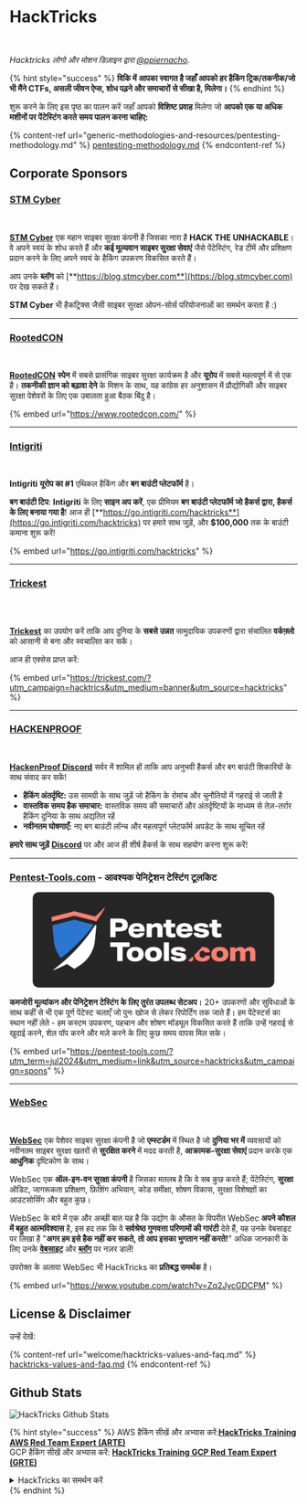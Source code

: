# HackTricks

<figure><img src=".gitbook/assets/hacktricks.gif" alt=""><figcaption></figcaption></figure>

_Hacktricks लोगो और मोशन डिज़ाइन द्वारा_ [_@ppiernacho_](https://www.instagram.com/ppieranacho/)_._

{% hint style="success" %}
**विकि में आपका स्वागत है जहाँ आपको हर हैकिंग ट्रिक/तकनीक/जो भी मैंने CTFs, असली जीवन ऐप्स, शोध पढ़ने और समाचारों से सीखा है, मिलेगा।**
{% endhint %}

शुरू करने के लिए इस पृष्ठ का पालन करें जहाँ आपको **विशिष्ट प्रवाह** मिलेगा जो **आपको एक या अधिक मशीनों पर पेंटेस्टिंग करते समय पालन करना चाहिए:**

{% content-ref url="generic-methodologies-and-resources/pentesting-methodology.md" %}
[pentesting-methodology.md](generic-methodologies-and-resources/pentesting-methodology.md)
{% endcontent-ref %}

## Corporate Sponsors

### [STM Cyber](https://www.stmcyber.com)

<figure><img src=".gitbook/assets/stm (1).png" alt=""><figcaption></figcaption></figure>

[**STM Cyber**](https://www.stmcyber.com) एक महान साइबर सुरक्षा कंपनी है जिसका नारा है **HACK THE UNHACKABLE**। वे अपने स्वयं के शोध करते हैं और **कई मूल्यवान साइबर सुरक्षा सेवाएं** जैसे पेंटेस्टिंग, रेड टीमें और प्रशिक्षण प्रदान करने के लिए अपने स्वयं के हैकिंग उपकरण विकसित करते हैं।

आप उनके **ब्लॉग** को [**https://blog.stmcyber.com**](https://blog.stmcyber.com) पर देख सकते हैं।

**STM Cyber** भी हैकट्रिक्स जैसी साइबर सुरक्षा ओपन-सोर्स परियोजनाओं का समर्थन करता है :)

***

### [RootedCON](https://www.rootedcon.com/)

<figure><img src=".gitbook/assets/image (45).png" alt=""><figcaption></figcaption></figure>

[**RootedCON**](https://www.rootedcon.com) **स्पेन** में सबसे प्रासंगिक साइबर सुरक्षा कार्यक्रम है और **यूरोप** में सबसे महत्वपूर्ण में से एक है। **तकनीकी ज्ञान को बढ़ावा देने** के मिशन के साथ, यह कांग्रेस हर अनुशासन में प्रौद्योगिकी और साइबर सुरक्षा पेशेवरों के लिए एक उबालता हुआ बैठक बिंदु है।

{% embed url="https://www.rootedcon.com/" %}

***

### [Intigriti](https://www.intigriti.com)

<figure><img src=".gitbook/assets/image (47).png" alt=""><figcaption></figcaption></figure>

**Intigriti** **यूरोप का #1** एथिकल हैकिंग और **बग बाउंटी प्लेटफॉर्म** है।

**बग बाउंटी टिप**: **Intigriti** के लिए **साइन अप करें**, एक प्रीमियम **बग बाउंटी प्लेटफॉर्म जो हैकर्स द्वारा, हैकर्स के लिए बनाया गया है**! आज ही [**https://go.intigriti.com/hacktricks**](https://go.intigriti.com/hacktricks) पर हमारे साथ जुड़ें, और **$100,000** तक के बाउंटी कमाना शुरू करें!

{% embed url="https://go.intigriti.com/hacktricks" %}

***

### [Trickest](https://trickest.com/?utm\_campaign=hacktrics\&utm\_medium=banner\&utm\_source=hacktricks)

<figure><img src=".gitbook/assets/image (48).png" alt=""><figcaption></figcaption></figure>

\
[**Trickest**](https://trickest.com/?utm\_campaign=hacktrics\&utm\_medium=banner\&utm\_source=hacktricks) का उपयोग करें ताकि आप दुनिया के **सबसे उन्नत** सामुदायिक उपकरणों द्वारा संचालित **वर्कफ़्लो** को आसानी से बना और स्वचालित कर सकें।

आज ही एक्सेस प्राप्त करें:

{% embed url="https://trickest.com/?utm_campaign=hacktrics&utm_medium=banner&utm_source=hacktricks" %}

***

### [HACKENPROOF](https://bit.ly/3xrrDrL)

<figure><img src=".gitbook/assets/image (50).png" alt=""><figcaption></figcaption></figure>

[**HackenProof Discord**](https://discord.com/invite/N3FrSbmwdy) सर्वर में शामिल हों ताकि आप अनुभवी हैकर्स और बग बाउंटी शिकारियों के साथ संवाद कर सकें!

* **हैकिंग अंतर्दृष्टि:** उस सामग्री के साथ जुड़ें जो हैकिंग के रोमांच और चुनौतियों में गहराई से जाती है
* **वास्तविक समय हैक समाचार:** वास्तविक समय की समाचारों और अंतर्दृष्टियों के माध्यम से तेज़-तर्रार हैकिंग दुनिया के साथ अद्यतित रहें
* **नवीनतम घोषणाएँ:** नए बग बाउंटी लॉन्च और महत्वपूर्ण प्लेटफॉर्म अपडेट के साथ सूचित रहें

**हमारे साथ जुड़ें** [**Discord**](https://discord.com/invite/N3FrSbmwdy) पर और आज ही शीर्ष हैकर्स के साथ सहयोग करना शुरू करें!

***

### [Pentest-Tools.com](https://pentest-tools.com/?utm_term=jul2024&utm_medium=link&utm_source=hacktricks&utm_campaign=spons) - आवश्यक पेनिट्रेशन टेस्टिंग टूलकिट

<figure><img src="/.gitbook/assets/pentest-tools.svg" alt=""><figcaption></figcaption></figure>

**कमजोरी मूल्यांकन और पेनिट्रेशन टेस्टिंग के लिए तुरंत उपलब्ध सेटअप**। 20+ उपकरणों और सुविधाओं के साथ कहीं से भी एक पूर्ण पेंटेस्ट चलाएँ जो पुनः खोज से लेकर रिपोर्टिंग तक जाते हैं। हम पेंटेस्टर्स का स्थान नहीं लेते - हम कस्टम उपकरण, पहचान और शोषण मॉड्यूल विकसित करते हैं ताकि उन्हें गहराई से खुदाई करने, शेल पॉप करने और मज़े करने के लिए कुछ समय वापस मिल सके।

{% embed url="https://pentest-tools.com/?utm_term=jul2024&utm_medium=link&utm_source=hacktricks&utm_campaign=spons" %}

***

### [WebSec](https://websec.nl/)

<figure><img src=".gitbook/assets/websec (1).svg" alt=""><figcaption></figcaption></figure>

[**WebSec**](https://websec.nl) एक पेशेवर साइबर सुरक्षा कंपनी है जो **एम्स्टर्डम** में स्थित है जो **दुनिया भर में** व्यवसायों को नवीनतम साइबर सुरक्षा खतरों से **सुरक्षित करने** में मदद करती है, **आक्रामक-सुरक्षा सेवाएं** प्रदान करके एक **आधुनिक** दृष्टिकोण के साथ।

WebSec एक **ऑल-इन-वन सुरक्षा कंपनी** है जिसका मतलब है कि वे सब कुछ करते हैं; पेंटेस्टिंग, **सुरक्षा** ऑडिट, जागरूकता प्रशिक्षण, फ़िशिंग अभियान, कोड समीक्षा, शोषण विकास, सुरक्षा विशेषज्ञों का आउटसोर्सिंग और बहुत कुछ।

WebSec के बारे में एक और अच्छी बात यह है कि उद्योग के औसत के विपरीत WebSec **अपने कौशल में बहुत आत्मविश्वास** है, इस हद तक कि वे **सर्वश्रेष्ठ गुणवत्ता परिणामों की गारंटी** देते हैं, यह उनके वेबसाइट पर लिखा है "**अगर हम इसे हैक नहीं कर सकते, तो आप इसका भुगतान नहीं करते!**" अधिक जानकारी के लिए उनके [**वेबसाइट**](https://websec.nl/en/) और [**ब्लॉग**](https://websec.nl/blog/) पर नज़र डालें!

उपरोक्त के अलावा WebSec भी HackTricks का **प्रतिबद्ध समर्थक** है।

{% embed url="https://www.youtube.com/watch?v=Zq2JycGDCPM" %}


## License & Disclaimer

उन्हें देखें:

{% content-ref url="welcome/hacktricks-values-and-faq.md" %}
[hacktricks-values-and-faq.md](welcome/hacktricks-values-and-faq.md)
{% endcontent-ref %}

## Github Stats

![HackTricks Github Stats](https://repobeats.axiom.co/api/embed/68f8746802bcf1c8462e889e6e9302d4384f164b.svg "Repobeats analytics image")


{% hint style="success" %}
AWS हैकिंग सीखें और अभ्यास करें:<img src="/.gitbook/assets/arte.png" alt="" data-size="line">[**HackTricks Training AWS Red Team Expert (ARTE)**](https://training.hacktricks.xyz/courses/arte)<img src="/.gitbook/assets/arte.png" alt="" data-size="line">\
GCP हैकिंग सीखें और अभ्यास करें: <img src="/.gitbook/assets/grte.png" alt="" data-size="line">[**HackTricks Training GCP Red Team Expert (GRTE)**<img src="/.gitbook/assets/grte.png" alt="" data-size="line">](https://training.hacktricks.xyz/courses/grte)

<details>

<summary>HackTricks का समर्थन करें</summary>

* [**सदस्यता योजनाएँ**](https://github.com/sponsors/carlospolop) देखें!
* **💬 [**Discord समूह**](https://discord.gg/hRep4RUj7f) या [**टेलीग्राम समूह**](https://t.me/peass) में शामिल हों या **हमें ट्विटर पर फॉलो करें** 🐦 [**@hacktricks\_live**](https://twitter.com/hacktricks\_live)**.**
* हैकिंग ट्रिक्स साझा करें और [**HackTricks**](https://github.com/carlospolop/hacktricks) और [**HackTricks Cloud**](https://github.com/carlospolop/hacktricks-cloud) गिटहब रिपोजिटरी में PR सबमिट करें।

</details>
{% endhint %}
